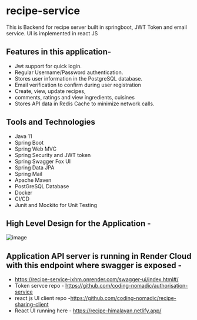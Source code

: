 # recipe-service

This is Backend for recipe server built in springboot, JWT Token and email service. UI is implemented in react JS

## Features in this application- 

- Jwt support for quick login.
- Regular Username/Password authentication.
- Stores user information in the PostgreSQL database.
- Email verification to confirm during user registration
- Create, view, update recipes, 
- comments, ratings and view ingredients, cuisines
- Stores API data in Redis Cache to minimize network calls.

## Tools and Technologies

- Java 11
- Spring Boot
- Spring Web MVC
- Spring Security and JWT token
- Spring Swagger Fox UI 
- Spring Data JPA
- Spring Mail
- Apache Maven
- PostGreSQL Database
- Docker
- CI/CD
- Junit and Mockito for Unit Testing

## High Level Design for the Application - 

![image](https://github.com/coding-nomadic/recipe-service/assets/8009104/94f1fba3-5e7f-492c-a392-d6e7ebd0be4c)


## Application API server is running in Render Cloud with this endpoint where swagger is exposed -

- https://recipe-service-ixhm.onrender.com/swagger-ui/index.html#/
- Token servce repo - https://github.com/coding-nomadic/authorisation-service
- react js UI client repo -https://github.com/coding-nomadic/recipe-sharing-client
- React UI running here - https://recipe-himalayan.netlify.app/
